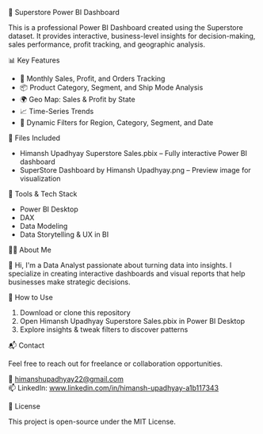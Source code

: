  🧠 Superstore Power BI Dashboard

This is a professional Power BI Dashboard created using the Superstore dataset. It provides interactive, business-level insights for decision-making, sales performance, profit tracking, and geographic analysis.

 📊 Key Features

- 📅 Monthly Sales, Profit, and Orders Tracking
- 📦 Product Category, Segment, and Ship Mode Analysis
- 🌍 Geo Map: Sales & Profit by State
- 📈 Time-Series Trends
- 🧩 Dynamic Filters for Region, Category, Segment, and Date

 📁 Files Included

- Himansh Upadhyay Superstore Sales.pbix – Fully interactive Power BI dashboard
- SuperStore Dashboard by Himansh Upadhyay.png – Preview image for visualization

🧰 Tools & Tech Stack

- Power BI Desktop
- DAX
- Data Modeling
- Data Storytelling & UX in BI


 🧑‍💼 About Me

👋 Hi, I'm a Data Analyst passionate about turning data into insights. I specialize in creating interactive dashboards and visual reports that help businesses make strategic decisions.


🚀 How to Use

1. Download or clone this repository
2. Open Himansh Upadhyay Superstore Sales.pbix in Power BI Desktop
3. Explore insights & tweak filters to discover patterns

📬 Contact

Feel free to reach out for freelance or collaboration opportunities.

📧 himanshupadhyay22@gmail.com  
📫 LinkedIn: www.linkedin.com/in/himansh-upadhyay-a1b117343

📄 License

This project is open-source under the MIT License.
